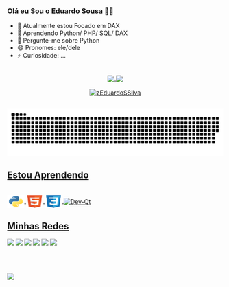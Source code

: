 ### Olá eu Sou o Eduardo Sousa 👋✨

- 🔭 Atualmente estou Focado em DAX
- 🌱 Aprendendo Python/ PHP/ SQL/ DAX
- 💬 Pergunte-me sobre Python
- 😄 Pronomes: ele/dele
- ⚡ Curiosidade: ...


##

<div align="center">
  <a href="https://github.com/zEduardoSSilva">
    <img align="center" height="170em" src="https://github-readme-stats.vercel.app/api?username=zEduardoSSilva&show_icons=true&layout=compact&langs_count=7&theme=dracula&include_all_commits=true&count_private=true"/>
    <img align="center" height="170em" src="https://github-readme-stats.vercel.app/api/top-langs/?username=zEduardoSSilva&show_icons=true&layout=compact&langs_count=7&theme=dracula&include_all_commits=true&count_private=true"/>

<p><img align="center" src="https://github-readme-streak-stats.herokuapp.com/?user=zEduardoSSilva&" alt="zEduardoSSilva" "theme=drácula&"/></p>
  
  
</div>
  
##                                                                                                    
                                                                                                       
![Snake animation](https://github.com/zEduardoSSilva/zEduardoSSilva/blob/output/github-contribution-grid-snake.svg)

## Estou Aprendendo
  
<div style="display: inline_block"><br>

  <img align="center" alt="Dev-Python" height="30" width="40" src="https://raw.githubusercontent.com/devicons/devicon/master/icons/python/python-original.svg">
  <img align="center" alt="Dev-HTML" height="30" width="40" src="https://raw.githubusercontent.com/devicons/devicon/master/icons/html5/html5-original.svg">
  <img align="center" alt="Dev-CSS" height="30" width="40" src="https://raw.githubusercontent.com/devicons/devicon/master/icons/css3/css3-original.svg">
  <img align="center" alt="Dev-Qt" height="30" width="40" src="https://upload.wikimedia.org/wikipedia/commons/0/0b/Qt_logo_2016.svg">

</div>
  
## Minhas Redes
 
<div> 
  <a href="https://www.youtube.com/channel/UC1FJx6T_19SnlVg_01XYbUw"_blank"><img src="https://img.shields.io/badge/YouTube-FF0000?style=for-the-badge&logo=youtube&logoColor=white" target="_blank"></a>
  <a href="https://www.instagram.com/_duh_s_silva" target="_blank"><img src="https://img.shields.io/badge/-Instagram-%23E4405F?style=for-the-badge&logo=instagram&logoColor=white" target="_blank"></a>
  <a href="https://www.twitch.tv/zcountdown" target="_blank"><img src="https://img.shields.io/badge/Twitch-9146FF?style=for-the-badge&logo=twitch&logoColor=white" target="_blank"></a>
  <a href="https://discord.com/channels/@me" target="_blank"><img src="https://img.shields.io/badge/Discord-7289DA?style=for-the-badge&logo=discord&logoColor=white" target="_blank"></a> 
  <a href = "mailto:eduardossilva12@gmail.com"><img src="https://img.shields.io/badge/-Gmail-%23333?style=for-the-badge&logo=gmail&logoColor=white" target="_blank"></a>
  <a href="https://www.linkedin.com/in/eduardo-sousa-4672aab5" target="_blank"><img src="https://img.shields.io/badge/-LinkedIn-%230077B5?style=for-the-badge&logo=linkedin&logoColor=white" target="_blank"></a> 
  
##
  
 </br>
<p align="left">   
   <img alingn="left" src="https://profile-counter.glitch.me/zEduardoSSilva/count.svg" /></p>
 
 ##
